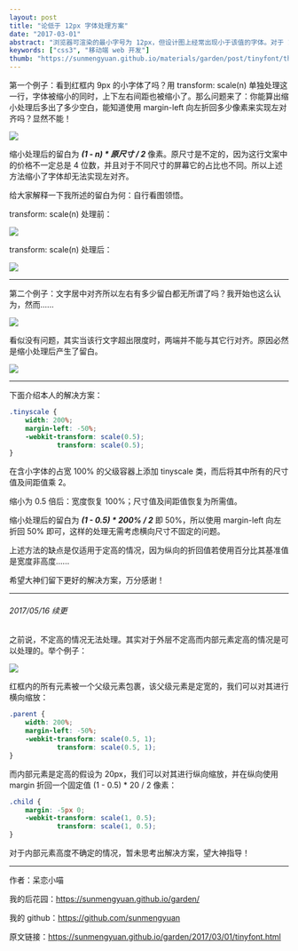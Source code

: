 ```yaml
---
layout: post
title: "论低于 12px 字体处理方案"
date: "2017-03-01"
abstract: "浏览器可渲染的最小字号为 12px，但设计图上经常出现小于该值的字体。对于 11px 我往往就按 12px 处理了，可 9px 这样的超小字号处理成 12px 绝对太不地道啊。大家可能都知道通过 transform: scale(n) 能达到缩小字体的效果，但你没有发现并非十分好用？"
keywords: ["css3", "移动端 web 开发"]
thumb: "https://sunmengyuan.github.io/materials/garden/post/tinyfont/thumb.jpg"
---
```


第一个例子：看到红框内 9px 的小字体了吗？用 transform: scale(n) 单独处理这一行，字体被缩小的同时，上下左右间距也被缩小了。那么问题来了：你能算出缩小处理后多出了多少空白，能知道使用 margin-left 向左折回多少像素来实现左对齐吗？显然不能！

![](https://sunmengyuan.github.io/materials/garden/post/tinyfont/example-1.jpg)

缩小处理后的留白为 ___(1 - n) * 原尺寸 / 2___ 像素。原尺寸是不定的，因为这行文案中的价格不一定总是 4 位数，并且对于不同尺寸的屏幕它的占比也不同。所以上述方法缩小了字体却无法实现左对齐。

给大家解释一下我所述的留白为何：自行看图领悟。

transform: scale(n) 处理前：

![](https://sunmengyuan.github.io/materials/garden/post/tinyfont/tinyfont-space-before.png)

transform: scale(n) 处理后：

![](https://sunmengyuan.github.io/materials/garden/post/tinyfont/tinyfont-space-after.png)

*****

第二个例子：文字居中对齐所以左右有多少留白都无所谓了吗？我开始也这么认为，然而......

![](https://sunmengyuan.github.io/materials/garden/post/tinyfont/example-2.jpg)

看似没有问题，其实当该行文字超出限度时，两端并不能与其它行对齐。原因必然是缩小处理后产生了留白。

![](https://sunmengyuan.github.io/materials/garden/post/tinyfont/tinyfont-center-space.png)

*****

下面介绍本人的解决方案：

```css
.tinyscale {
    width: 200%;
    margin-left: -50%;
    -webkit-transform: scale(0.5);
            transform: scale(0.5);
}
```

在含小字体的占宽 100% 的父级容器上添加 tinyscale 类，而后将其中所有的尺寸值及间距值乘 2。

缩小为 0.5 倍后：宽度恢复 100%；尺寸值及间距值恢复为所需值。

缩小处理后的留白为 ___(1 - 0.5) * 200% / 2___ 即 50%，所以使用 margin-left 向左折回 50% 即可，这样的处理无需考虑横向尺寸不固定的问题。

上述方法的缺点是仅适用于定高的情况，因为纵向的折回值若使用百分比其基准值是宽度非高度......

希望大神们留下更好的解决方案，万分感谢！

*****

###### 2017/05/16 续更

之前说，不定高的情况无法处理。其实对于外层不定高而内部元素定高的情况是可以处理的。举个例子：

![](https://sunmengyuan.github.io/materials/garden/post/tinyfont/example-3.jpg)

红框内的所有元素被一个父级元素包裹，该父级元素是定宽的，我们可以对其进行横向缩放：

```css
.parent {
    width: 200%;
    margin-left: -50%;
    -webkit-transform: scale(0.5, 1);
            transform: scale(0.5, 1);
}
```

而内部元素是定高的假设为 20px，我们可以对其进行纵向缩放，并在纵向使用 margin 折回一个固定值 (1 - 0.5) * 20 / 2 像素：

```css
.child {
    margin: -5px 0;
    -webkit-transform: scale(1, 0.5);
            transform: scale(1, 0.5);
}
```

对于内部元素高度不确定的情况，暂未思考出解决方案，望大神指导！

*****

作者：呆恋小喵

我的后花园：<https://sunmengyuan.github.io/garden/>

我的 github：<https://github.com/sunmengyuan>

原文链接：<https://sunmengyuan.github.io/garden/2017/03/01/tinyfont.html>
